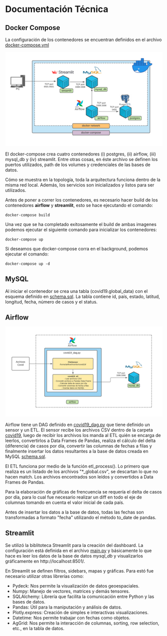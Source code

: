 # Documentación Técnica

## Docker Compose
La configuración de los contenedores se encuentran definidos en el archivo [docker-compose.yml](../../docker-compose.yml)

![](images/1.png)

El docker-compose crea cuatro contenedores (i) postgres, (ii) airflow, (iii) mysql_db y (iv) streamlit.  Entre otras cosas, en éste archivo se definen los puertos utilizados, path de los volumes y credenciales de las bases de datos.  

Cómo se muestra en la topología, toda la arquitectura funciona dentro de la misma red local. Además, los servicios son inicializados y listos para ser utilizados.

Antes de poner a correr los contenedores, es necesario hacer build de los contenedores **airflow** y **streamlit**, 
esto se hace ejecutando el comando:
```
docker-compose build
```

Una vez que se ha completado exitosamente el build de ambas imagenes podemos ejecutar el siguiente comando para
inicializar los contenedores:

```
docker-compose up
```
Si deseamos que docker-compose corra en el background, podemos ejecutar el comando:
```
docker-compose up -d
```

## MySQL

Al iniciar el contenedor se crea una tabla (covid19.global_data) con el esquema definido en  [schema.sql](../../mysql/scripts/schema.sql).  La tabla contiene id, país, estado, latitud, longitud, fecha, número de casos y el status.

## Airflow

![](images/2.png)

Airflow tiene un DAG definido en [covid19_dag.py](../../airflow/dags/covid19_dag.py) que tiene definido un sensor y un ETL.  El sensor recibe los archivos CSV dentro de la carpeta [covid19](../../airflow/monitor/covid19), luego de recibir los archivos los manda al ETL  quién se encarga de leerlos, convertirlos a Data Frames de Pandas, realiza el cálculo del delta (diferencia) de casos por día, convertir las columnas de fechas a filas y finalmente insertar los datos resultantes a la base de datos creada en MySQL [schema.sql](../../mysql/scripts/schema.sql).

El ETL funciona por medio de la función etl_process().  Lo primero que realiza es un listado de los archivos "*_global.csv", se descartan lo que no hacen match.  Los archivos encontrados son leídos y convertidos a Data Frames de Pandas.  

Para la elaboración de gráficas de frencuencia se requería el delta de casos por día, para lo cual fue necesario realizar un diff en todo el eje de columnas tomando en cuenta el valor inicial de cada país.

Antes de insertar los datos a la base de datos, todas las fechas son transformadas a formato "fecha" utilizando el método to_date de pandas.


## Streamlit

Se utilizó la biblitoteca Streamlit para la creación del dashboard.  La configuración está definida en el archivo [main.py](../../streamlit/src/main.py) y básicamente lo que hace es leer los datos de la base de datos *mysql_db* y visualizarlos gráficamente en http://localhost:8501/.  

En Streamlit se definen filtros, sidebars, mapas y gráficas.  Para estó fue necesario utilizar otras librerías como:

- Pydeck: Nos permite la visualización de datos geoespaciales.
- Numpy: Manejo de vectores, matrices y demás tensores.
- SQLAlchemy: Librería que facilita la comunicación entre Python y las bases de datos.
- Pandas: Útil para la maniputación y análisis de datos.
- Plotly.express: Creación de simples e interactivas visualizaciones.
- Datetime: Nos permite trabajar con fechas como objetos.
- AgGrid: Nos permite la interacción de columnas, sorting, row selection, etc., en la tabla de datos.

